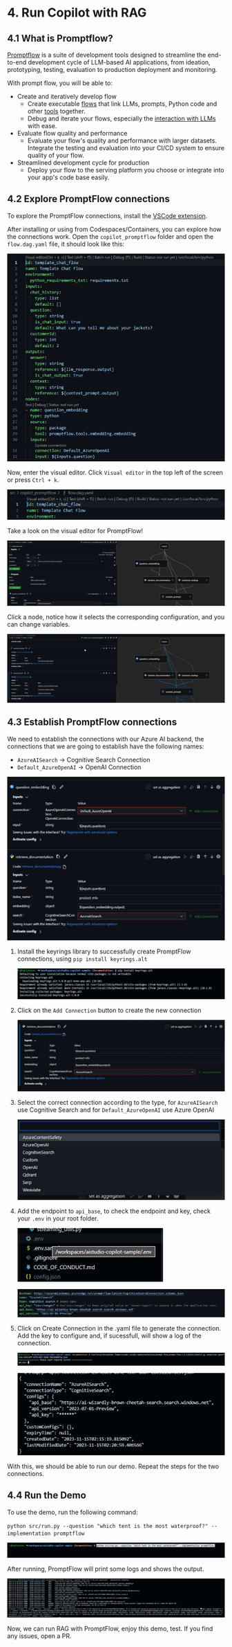 # 4. Run Copilot with RAG
## 4.1 What is Promptflow? 

[Promptflow](https://microsoft.github.io/promptflow/index.html) is a suite of development tools designed to streamline the end-to-end development cycle of LLM-based AI applications, from ideation, prototyping, testing, evaluation to production deployment and monitoring.

With prompt flow, you will be able to:

- Create and iteratively develop flow
    - Create executable [flows](https://microsoft.github.io/promptflow/concepts/concept-flows.html) that link LLMs, prompts, Python code and other [tools](https://microsoft.github.io/promptflow/concepts/concept-tools.html) together.
    - Debug and iterate your flows, especially the [interaction with LLMs](https://microsoft.github.io/promptflow/concepts/concept-connections.html) with ease.
- Evaluate flow quality and performance
    - Evaluate your flow's quality and performance with larger datasets.
    Integrate the testing and evaluation into your CI/CD system to ensure quality of your flow.
- Streamlined development cycle for production
    - Deploy your flow to the serving platform you choose or integrate into your app's code base easily.

## 4.2 Explore PromptFlow connections 

To explore the PromptFlow connections, install the [VSCode extension](https://marketplace.visualstudio.com/items?itemName=prompt-flow.prompt-flow&WT.mc_id=academic-0000-pablolopes).

After installing or using from Codespaces/Containers, you can explore how the connections work. Open the `copilot_promptflow` folder and open the `flow.dag.yaml` file, it should look like this:

![PromptFlow Script](../img/37-PromptFlowScript.png)

Now, enter the visual editor. Click `Visual editor` in the top left of the screen or press `Ctrl + k`.

![PromptFlow Buttons](../img/38-EnterPromptFlowVisualEditor.png)

Take a look on the visual editor for PromptFlow!

![PromptFlow Visual Editor](../img/39-PromptFlowVisualEditor.png)

Click a node, notice how it selects the corresponding configuration, and you can change variables.

![PromptFlow Node Selected](../img/40-PromptFlowNodeSelected.png)

## 4.3 Establish PromptFlow connections

We need to establish the connections with our Azure AI backend, the connections that we are going to establish have the following names:
- `AzureAISearch` -> Cognitive Search Connection
- `Default_AzureOpenAI` -> OpenAI Connection

![Connections Failed](../img/36-PromptFlowFail.png)

1. Install the keyrings library to successfully create PromptFlow connections, using `pip install keyrings.alt`

    ![Installing Keyrings](../img/43-InstallPipPackage.png)

2. Click on the `Add Connection` button to create the new connection

    ![Add Connection](../img/41-RedConnection.png)

3. Select the correct connection according to the type, for `AzureAISearch` use Cognitive Search and for `Default_AzureOpenAI` use Azure OpenAI

    ![Selecting connection type](../img/42-SelectConnection.png)

4. Add the endpoint to `api_base`, to check the endpoint and key, check your `.env` in your root folder.

    ![Dot Env](../img/45-DotEnvMenu.png)

    ![Configuration of Azure Cognitive Service in Connection](../img/44-AzureAIConfiguration.png)

5. Click on Create Connection in the .yaml file to generate the connection. Add the key to configure and, if sucessfull, will show a log of the connection.

    ![Adding Key to the Connection](../img/46-AddPasswordIntoConnection.png)

    ![Status Connection](../img/47-StatusConnection.png)

With this, we should be able to run our demo. Repeat the steps for the two connections.

## 4.4 Run the Demo

To use the demo, run the following command: 

 `python src/run.py --question "which tent is the most waterproof?" --implementation promptflow`

![Run PromptFlow](../img/48-PromptFlowRunning.png)

After running, PromptFlow will print some logs and shows the output.

![Running PromptFlow Results](../img/49-RunningPromptFlowPython.png)

Now, we can run RAG with PromptFlow, enjoy this demo, test. 
If you find any issues, open a PR.


